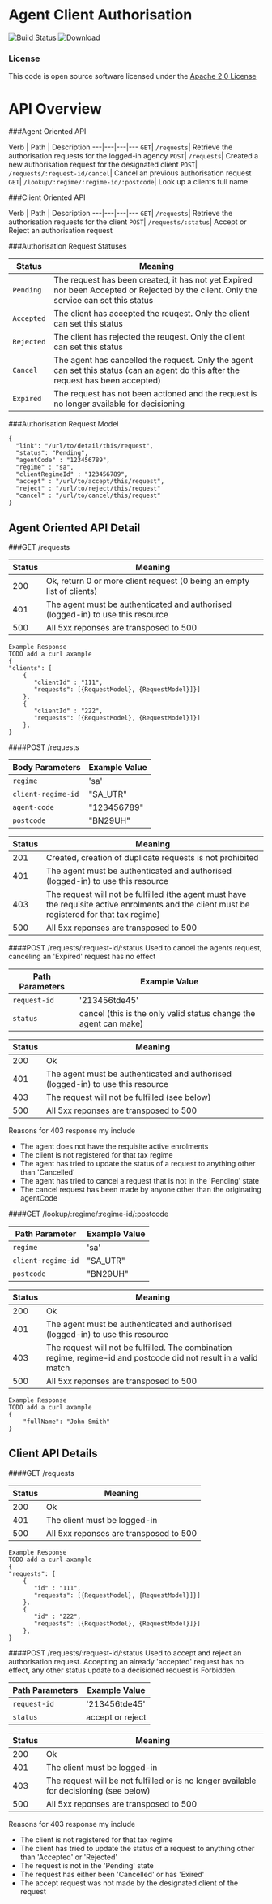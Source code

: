 Agent Client Authorisation
==========================

[![Build Status](https://travis-ci.org/hmrc/agent-client-authorisation.svg?branch=master)](https://travis-ci.org/hmrc/agent-client-authorisation) [ ![Download](https://api.bintray.com/packages/hmrc/releases/agent-client-authorisation/images/download.svg) ](https://bintray.com/hmrc/releases/agent-client-authorisation/_latestVersion)

### License

This code is open source software licensed under the [Apache 2.0 License]("http://www.apache.org/licenses/LICENSE-2.0.html")

API Overview
===

###Agent Oriented API

Verb | Path | Description
---|---|---|---
```GET```| ```/requests```| Retrieve the authorisation requests for the logged-in agency
```POST```| ```/requests```|  Created a new authorisation request for the designated client
```POST```| ```/requests/:request-id/cancel```| Cancel an previous authorisation request
```GET```| ```/lookup/:regime/:regime-id/:postcode```| Look up a clients full name


###Client Oriented API

Verb | Path | Description
---|---|---|---
```GET```| ```/requests```| Retrieve the authorisation requests for the client
```POST```| ```/requests/:status```| Accept or Reject an authorisation request


###Authorisation Request Statuses

Status  | Meaning
------- | -------
```Pending``` | The request has been created, it has not yet Expired nor been Accepted or Rejected by the client. Only the service can set this status
```Accepted``` | The client has accepted the reuqest. Only the client can set this status
```Rejected``` | The client has rejected the reuqest. Only the client can set this status
```Cancel``` | The agent has cancelled the request. Only the agent can set this status (can an agent do this after the request has been accepted)
```Expired```| The request has not been actioned and the request is no longer available for decisioning


###Authorisation Request Model
```
{
  "link": "/url/to/detail/this/request",
  "status": "Pending",
  "agentCode" : "123456789",
  "regime" : "sa",
  "clientRegimeId" : "123456789",
  "accept" : "/url/to/accept/this/request",
  "reject" : "/url/to/reject/this/request"
  "cancel" : "/url/to/cancel/this/request"
}
```

Agent Oriented API Detail
---
###GET /requests

Status | Meaning
---|---
200 | Ok, return 0 or more client request (0 being an empty list of clients)
401 | The agent must be authenticated and authorised (logged-in) to use this resource
500 | All 5xx reponses are transposed to 500

```
Example Response
TODO add a curl axample
{
"clients": [
    {
       "clientId" : "111", 
       "requests": [{RequestModel}, {RequestModel}]}]
    },
    {
       "clientId" : "222", 
       "requests": [{RequestModel}, {RequestModel}]}]
    },
}
```

####POST /requests

Body Parameters | Example Value
---|---
```regime``` | 'sa'
```client-regime-id``` | "SA_UTR"
```agent-code``` | "123456789"
```postcode``` | "BN29UH"

Status | Meaning
---|---
201 | Created, creation of duplicate requests is not prohibited
401 | The agent must be authenticated and authorised (logged-in) to use this resource
403 | The request will not be fulfilled (the agent must have the requisite active enrolments and the client must be registered for that tax regime)
500 | All 5xx reponses are transposed to 500

####POST /requests/:request-id/:status
Used to cancel the agents request, canceling an 'Expired' request has no effect

Path Parameters | Example Value
---|---
```request-id``` | '213456tde45'
```status``` | cancel (this is the only valid status change the agent can make)

Status | Meaning
---|---
200 | Ok
401 | The agent must be authenticated and authorised (logged-in) to use this resource
403 | The request will not be fulfilled (see below)
500 | All 5xx reponses are transposed to 500

Reasons for 403 response my include
 
 * The agent does not have the requisite active enrolments 
 * The client is not registered for that tax regime
 * The agent has tried to update the status of a request to anything other than 'Cancelled'
 * The agent has tried to cancel a request that is not in the 'Pending' state
 * The cancel request has been made by anyone other than the originating agentCode


####GET /lookup/:regime/:regime-id/:postcode

Path Parameter | Example Value
---|---
```regime``` | 'sa'
```client-regime-id``` | "SA_UTR"
```postcode``` | "BN29UH"

Status | Meaning
---|---
200 | Ok
401 | The agent must be authenticated and authorised (logged-in) to use this resource
403 | The request will not be fulfilled. The combination regime, regime-id and postcode did not result in a valid match
500 | All 5xx reponses are transposed to 500

```
Example Response
TODO add a curl axample
{
    "fullName": "John Smith"
}
```

Client API Details
---

####GET /requests

Status | Meaning
---|---
200 | Ok
401 | The client must be logged-in
500 | All 5xx reponses are transposed to 500

```
Example Response
TODO add a curl axample
{
"requests": [
    {
       "id" : "111", 
       "requests": [{RequestModel}, {RequestModel}]}]
    },
    {
       "id" : "222", 
       "requests": [{RequestModel}, {RequestModel}]}]
    },
}
```

####POST /requests/:request-id/:status
Used to accept and reject an authorisation request. Accepting an already 'accepted' request has no effect, any other status update to a decisioned request is Forbidden.

Path Parameters | Example Value
---|---
```request-id``` | '213456tde45'
```status``` | accept or reject

Status | Meaning
---|---
200 | Ok
401 | The client must be logged-in
403 | The request will be not fulfilled or is no longer available for decisioning (see below)
500 | All 5xx reponses are transposed to 500

Reasons for 403 response my include
 
 * The client is not registered for that tax regime
 * The client has tried to update the status of a request to anything other than 'Accepted' or 'Rejected'
 * The request is not in the 'Pending' state
 * The request has either been 'Cancelled' or has 'Exired'
 * The accept request was not made by the designated client of the request
